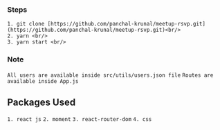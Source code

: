 ### Steps 
```
1. git clone [https://github.com/panchal-krunal/meetup-rsvp.git] (https://github.com/panchal-krunal/meetup-rsvp.git)<br/>
2. yarn <br/>
3. yarn start <br/>
```

### Note
`All users are available inside src/utils/users.json file`
`Routes are available inside App.js`

## Packages Used 
`1. react js`
`2. moment`
`3. react-router-dom`
`4. css`
